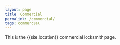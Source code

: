 ```yaml
---
layout: page
title: Commercial
permalink: /commercial/
tags: commercial
---
```


This is the {{site.location}} commercial locksmith page.
